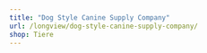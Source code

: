 ```yaml
---
title: "Dog Style Canine Supply Company"
url: /longview/dog-style-canine-supply-company/
shop: Tiere
---
```

